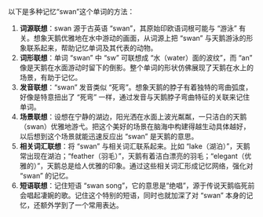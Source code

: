 以下是多种记忆“swan”这个单词的方法：
1. **词源联想**：swan 源于古英语 “swan”，其原始印欧语词根可能与 “游泳” 有关。想象天鹅优雅地在水中游动的画面，从词源上把 “swan” 与天鹅游泳的形象联系起来，帮助记忆单词及其代表的动物。
2. **词形联想**：单词 “swan” 中 “sw” 可联想成 “水（water）面的波纹”，而 “an” 像是天鹅在水面游动时留下的倒影。整个单词的形状仿佛展现了天鹅在水上的场景，有助于记忆。
3. **发音联想**：“swan” 发音类似 “死弯”。想象天鹅的脖子有着独特的弯曲弧度，好像是特意扭出了 “死弯” 一样，通过发音与天鹅脖子弯曲特征的关联来记住单词。
4. **场景联想**：设想在宁静的湖边，阳光洒在水面上波光粼粼，一只洁白的天鹅（swan）优雅地游弋。把这个美好的场景在脑海中构建得越生动具体越好，以后想到这个场景就能迅速反应出 “swan” 是天鹅的意思。
5. **相关词汇联想**：将 “swan” 与相关词汇联系起来。比如 “lake（湖泊）”，天鹅常出现在湖泊；“feather（羽毛）”，天鹅有着洁白漂亮的羽毛；“elegant（优雅的）”，天鹅总是给人优雅的印象。通过这些相关词汇形成记忆网络，强化对 “swan” 的记忆。
6. **短语联想**：记住短语 “swan song”，它的意思是“绝唱”，源于传说天鹅临死前会唱起凄婉的歌。记住这个特别的短语，同时也就加深了对 “swan” 本身的记忆，还额外学到了一个常用表达。 